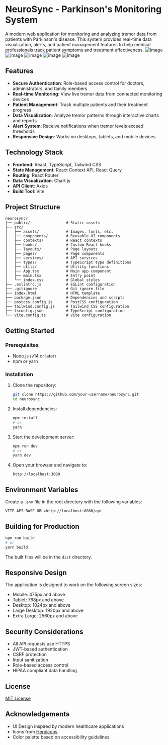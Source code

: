 # NeuroSync - Parkinson's Monitoring System

A modern web application for monitoring and analyzing tremor data from patients with Parkinson's disease. This system provides real-time data visualization, alerts, and patient management features to help medical professionals track patient symptoms and treatment effectiveness.
![image](https://github.com/user-attachments/assets/7f05f759-8d4d-4acd-9739-2aabf930d494)
![image](https://github.com/user-attachments/assets/3fe4ea71-efc6-4ba5-bb78-d727d8396316)
![image](https://github.com/user-attachments/assets/e938ca20-79e5-49ea-8c67-76d2e56ced36)
![image](https://github.com/user-attachments/assets/fbfc5995-615a-4f63-8358-e9feef656eda)
![image](https://github.com/user-attachments/assets/440eb322-04f1-4fab-949c-613f55c8ebcd)

## Features

- **Secure Authentication**: Role-based access control for doctors, administrators, and family members
- **Real-time Monitoring**: View live tremor data from connected monitoring devices
- **Patient Management**: Track multiple patients and their treatment progress
- **Data Visualization**: Analyze tremor patterns through interactive charts and reports
- **Alert System**: Receive notifications when tremor levels exceed thresholds
- **Responsive Design**: Works on desktops, tablets, and mobile devices

## Technology Stack

- **Frontend**: React, TypeScript, Tailwind CSS
- **State Management**: React Context API, React Query
- **Routing**: React Router
- **Data Visualization**: Chart.js
- **API Client**: Axios
- **Build Tool**: Vite

## Project Structure

```
neurosync/
├── public/                # Static assets
├── src/
│   ├── assets/            # Images, fonts, etc.
│   ├── components/        # Reusable UI components
│   ├── contexts/          # React contexts
│   ├── hooks/             # Custom React hooks
│   ├── layouts/           # Page layouts
│   ├── pages/             # Page components
│   ├── services/          # API services
│   ├── types/             # TypeScript type definitions
│   ├── utils/             # Utility functions
│   ├── App.tsx            # Main app component
│   ├── main.tsx           # Entry point
│   └── index.css          # Global styles
├── .eslintrc.js           # ESLint configuration
├── .gitignore             # Git ignore file
├── index.html             # HTML template
├── package.json           # Dependencies and scripts
├── postcss.config.js      # PostCSS configuration
├── tailwind.config.js     # Tailwind CSS configuration
├── tsconfig.json          # TypeScript configuration
└── vite.config.ts         # Vite configuration
```

## Getting Started

### Prerequisites

- Node.js (v14 or later)
- npm or yarn

### Installation

1. Clone the repository:
   ```bash
   git clone https://github.com/your-username/neurosync.git
   cd neurosync
   ```

2. Install dependencies:
   ```bash
   npm install
   # or
   yarn
   ```

3. Start the development server:
   ```bash
   npm run dev
   # or
   yarn dev
   ```

4. Open your browser and navigate to:
   ```
   http://localhost:3000
   ```

## Environment Variables

Create a `.env` file in the root directory with the following variables:

```
VITE_API_BASE_URL=http://localhost:8080/api
```

## Building for Production

```bash
npm run build
# or
yarn build
```

The built files will be in the `dist` directory.

## Responsive Design

The application is designed to work on the following screen sizes:
- Mobile: 475px and above
- Tablet: 768px and above
- Desktop: 1024px and above
- Large Desktop: 1920px and above
- Extra Large: 2560px and above

## Security Considerations

- All API requests use HTTPS
- JWT-based authentication
- CSRF protection
- Input sanitization
- Role-based access control
- HIPAA compliant data handling

## License

[MIT License](LICENSE)

## Acknowledgements

- UI Design inspired by modern healthcare applications
- Icons from [Heroicons](https://heroicons.com/)
- Color palette based on accessibility guidelines 
